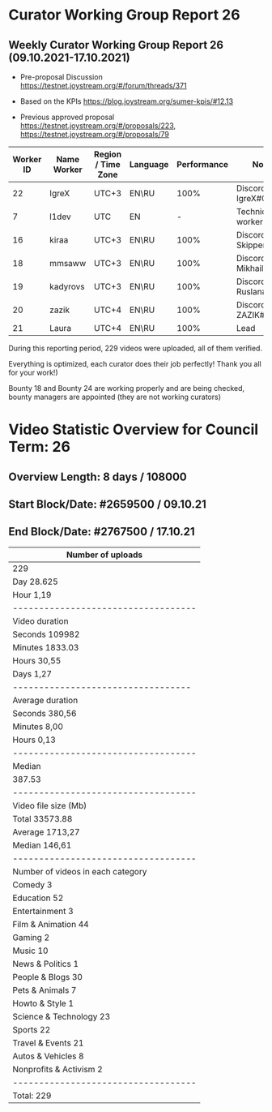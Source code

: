 # Curator Working Group Report 26 

## Weekly Curator Working Group Report 26 (09.10.2021-17.10.2021) 

- Pre-proposal Discussion https://testnet.joystream.org/#/forum/threads/371

- Based on the KPIs https://blog.joystream.org/sumer-kpis/#12.13

- Previous approved proposal https://testnet.joystream.org/#/proposals/223, https://testnet.joystream.org/#/proposals/79

| Worker ID            | Name Worker | Region / Time Zone | Language | Performance |         Notes          |
|----------------------|-------------|--------------------|----------|-------------|------------------------|            
| 22                   | IgreX       |       UTC+3        | EN\RU    | 100%         |Discord: IgreX#0267     |
| 7                    | l1dev       |       	UTC       | EN       | -             |Technical worker        |
| 16                   | kiraa       |       UTC+3        | EN\RU    | 100%        |Discord: Skipper#0353   |
| 18                   | mmsaww      |       UTC+3        | EN\RU    | 100%         |Discord: Mikhail#7681   |
| 19                   | kadyrovs    |       UTC+3        | EN\RU    | 100%        |Discord: Ruslan#4019    |
| 20                   | zazik       |       UTC+4        | EN\RU    | 100%        |Discord: ZAZIK#5400     |
| 21                   | Laura       |       UTC+4        | EN\RU    | 100%        |         Lead           |

During this reporting period, 229 videos were uploaded, all of them verified.

Everything is optimized, each curator does their job perfectly! Thank you all for your work!)

Bounty 18 and Bounty 24 are working properly and are being checked, bounty managers are appointed (they are not working curators)

# Video Statistic Overview for Council Term: 26

## Overview Length: 8 days / 108000
## Start Block/Date: #2659500 / 09.10.21
## End Block/Date: #2767500 / 17.10.21

| Number of uploads                 |
|-----------------------------------|
| 229                             |
| Day	28.625                         |
| Hour	1,19|                       | 
|-----------------------------------|          
| Video duration                    |    
| Seconds 109982                    |
| Minutes 1833.03                   | 
| Hours 30,55                       | 
| Days 1,27                         | 
| ----------------------------------| 
| Average duration                  |
| Seconds	380,56                    |
| Minutes	8,00                      |
| Hours 0,13                        | 
|-----------------------------------|
| Median                            |
| 387.53                            | 
|-----------------------------------| 
| Video file size (Mb)              | 
| Total	33573.88                    |
| Average	1713,27                   |
| Median  146,61                    | 
|-----------------------------------|
| Number of videos in each category | 
| Comedy 3                          | 
| Education	52                      | 
| Entertainment	3                   | 
| Film & Animation	44              | 
| Gaming 2	                        | 
| Music	10                          | 
| News & Politics	1                 | 
| People & Blogs	30                | 
| Pets & Animals	7                 | 
| Howto & Style 1                   | 
| Science & Technology 23           | 
| Sports 22                         |                    
| Travel & Events	21                |
| Autos & Vehicles	8               |   
| Nonprofits & Activism  2          |      
|-----------------------------------|
| Total:	229                       |
